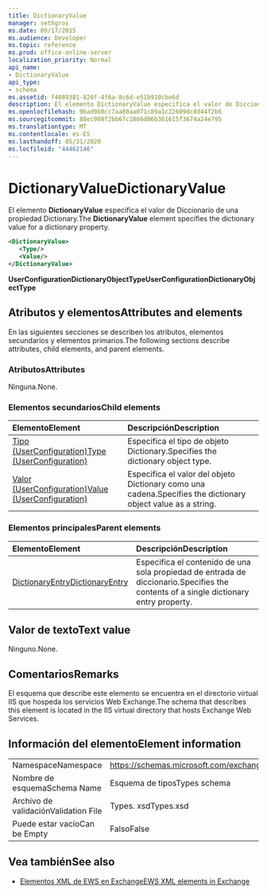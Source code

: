 ```yaml
---
title: DictionaryValue
manager: sethgros
ms.date: 09/17/2015
ms.audience: Developer
ms.topic: reference
ms.prod: office-online-server
localization_priority: Normal
api_name:
- DictionaryValue
api_type:
- schema
ms.assetid: f4089381-826f-4f6a-8c6d-e51b910cbe6d
description: El elemento DictionaryValue especifica el valor de Diccionario de una propiedad Dictionary.
ms.openlocfilehash: 9bad9b8cc7aa80aa071c89a1c22609dc8d44f2b6
ms.sourcegitcommit: 88ec988f2bb67c1866d06b361615f3674a24e795
ms.translationtype: MT
ms.contentlocale: es-ES
ms.lasthandoff: 05/31/2020
ms.locfileid: "44462146"
---
```

# <a name="dictionaryvalue"></a><span data-ttu-id="88259-103">DictionaryValue</span><span class="sxs-lookup"><span data-stu-id="88259-103">DictionaryValue</span></span>

<span data-ttu-id="88259-104">El elemento **DictionaryValue** especifica el valor de Diccionario de una propiedad Dictionary.</span><span class="sxs-lookup"><span data-stu-id="88259-104">The **DictionaryValue** element specifies the dictionary value for a dictionary property.</span></span> 
  
```xml
<DictionaryValue>
   <Type/>
   <Value/>
</DictionaryValue>
```

 <span data-ttu-id="88259-105">**UserConfigurationDictionaryObjectType**</span><span class="sxs-lookup"><span data-stu-id="88259-105">**UserConfigurationDictionaryObjectType**</span></span>
## <a name="attributes-and-elements"></a><span data-ttu-id="88259-106">Atributos y elementos</span><span class="sxs-lookup"><span data-stu-id="88259-106">Attributes and elements</span></span>

<span data-ttu-id="88259-107">En las siguientes secciones se describen los atributos, elementos secundarios y elementos primarios.</span><span class="sxs-lookup"><span data-stu-id="88259-107">The following sections describe attributes, child elements, and parent elements.</span></span>
  
### <a name="attributes"></a><span data-ttu-id="88259-108">Atributos</span><span class="sxs-lookup"><span data-stu-id="88259-108">Attributes</span></span>

<span data-ttu-id="88259-109">Ninguna.</span><span class="sxs-lookup"><span data-stu-id="88259-109">None.</span></span>
  
### <a name="child-elements"></a><span data-ttu-id="88259-110">Elementos secundarios</span><span class="sxs-lookup"><span data-stu-id="88259-110">Child elements</span></span>

|<span data-ttu-id="88259-111">**Elemento**</span><span class="sxs-lookup"><span data-stu-id="88259-111">**Element**</span></span>|<span data-ttu-id="88259-112">**Descripción**</span><span class="sxs-lookup"><span data-stu-id="88259-112">**Description**</span></span>|
|:-----|:-----|
|[<span data-ttu-id="88259-113">Tipo (UserConfiguration)</span><span class="sxs-lookup"><span data-stu-id="88259-113">Type (UserConfiguration)</span></span>](type-userconfiguration.md) <br/> |<span data-ttu-id="88259-114">Especifica el tipo de objeto Dictionary.</span><span class="sxs-lookup"><span data-stu-id="88259-114">Specifies the dictionary object type.</span></span>  <br/> |
|[<span data-ttu-id="88259-115">Valor (UserConfiguration)</span><span class="sxs-lookup"><span data-stu-id="88259-115">Value (UserConfiguration)</span></span>](value-userconfiguration.md) <br/> |<span data-ttu-id="88259-116">Especifica el valor del objeto Dictionary como una cadena.</span><span class="sxs-lookup"><span data-stu-id="88259-116">Specifies the dictionary object value as a string.</span></span>  <br/> |
   
### <a name="parent-elements"></a><span data-ttu-id="88259-117">Elementos principales</span><span class="sxs-lookup"><span data-stu-id="88259-117">Parent elements</span></span>

|<span data-ttu-id="88259-118">**Elemento**</span><span class="sxs-lookup"><span data-stu-id="88259-118">**Element**</span></span>|<span data-ttu-id="88259-119">**Descripción**</span><span class="sxs-lookup"><span data-stu-id="88259-119">**Description**</span></span>|
|:-----|:-----|
|[<span data-ttu-id="88259-120">DictionaryEntry</span><span class="sxs-lookup"><span data-stu-id="88259-120">DictionaryEntry</span></span>](dictionaryentry.md) <br/> |<span data-ttu-id="88259-121">Especifica el contenido de una sola propiedad de entrada de diccionario.</span><span class="sxs-lookup"><span data-stu-id="88259-121">Specifies the contents of a single dictionary entry property.</span></span>  <br/> |
   
## <a name="text-value"></a><span data-ttu-id="88259-122">Valor de texto</span><span class="sxs-lookup"><span data-stu-id="88259-122">Text value</span></span>

<span data-ttu-id="88259-123">Ninguno.</span><span class="sxs-lookup"><span data-stu-id="88259-123">None.</span></span>
  
## <a name="remarks"></a><span data-ttu-id="88259-124">Comentarios</span><span class="sxs-lookup"><span data-stu-id="88259-124">Remarks</span></span>

<span data-ttu-id="88259-125">El esquema que describe este elemento se encuentra en el directorio virtual IIS que hospeda los servicios Web Exchange.</span><span class="sxs-lookup"><span data-stu-id="88259-125">The schema that describes this element is located in the IIS virtual directory that hosts Exchange Web Services.</span></span>
  
## <a name="element-information"></a><span data-ttu-id="88259-126">Información del elemento</span><span class="sxs-lookup"><span data-stu-id="88259-126">Element information</span></span>

|||
|:-----|:-----|
|<span data-ttu-id="88259-127">Namespace</span><span class="sxs-lookup"><span data-stu-id="88259-127">Namespace</span></span>  <br/> |https://schemas.microsoft.com/exchange/services/2006/types  <br/> |
|<span data-ttu-id="88259-128">Nombre de esquema</span><span class="sxs-lookup"><span data-stu-id="88259-128">Schema Name</span></span>  <br/> |<span data-ttu-id="88259-129">Esquema de tipos</span><span class="sxs-lookup"><span data-stu-id="88259-129">Types schema</span></span>  <br/> |
|<span data-ttu-id="88259-130">Archivo de validación</span><span class="sxs-lookup"><span data-stu-id="88259-130">Validation File</span></span>  <br/> |<span data-ttu-id="88259-131">Types. xsd</span><span class="sxs-lookup"><span data-stu-id="88259-131">Types.xsd</span></span>  <br/> |
|<span data-ttu-id="88259-132">Puede estar vacío</span><span class="sxs-lookup"><span data-stu-id="88259-132">Can be Empty</span></span>  <br/> |<span data-ttu-id="88259-133">Falso</span><span class="sxs-lookup"><span data-stu-id="88259-133">False</span></span>  <br/> |
   
## <a name="see-also"></a><span data-ttu-id="88259-134">Vea también</span><span class="sxs-lookup"><span data-stu-id="88259-134">See also</span></span>

- [<span data-ttu-id="88259-135">Elementos XML de EWS en Exchange</span><span class="sxs-lookup"><span data-stu-id="88259-135">EWS XML elements in Exchange</span></span>](ews-xml-elements-in-exchange.md)

